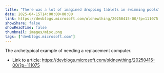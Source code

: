 ```yaml
---
title: "There was a lot of imagined dropping tablets in swimming pools"
date: 2025-04-15T14:00:00+00:00
link: https://devblogs.microsoft.com/oldnewthing/20250415-00/?p=111075
showShare: false
showReadTime: false
thumbnail: images/misc.png
tags: ["devblogs.microsoft.com"]
---
```

The archetypical example of needing a replacement computer.

- Link to article: https://devblogs.microsoft.com/oldnewthing/20250415-00/?p=111075